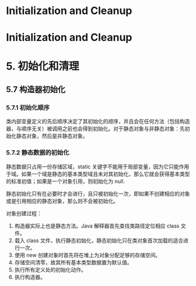 # Initialization and Cleanup
# Initialization and Cleanup

# 5. 初始化和清理

## 5.7 构造器初始化

### 5.7.1 初始化顺序

类内部变量定义的先后顺序决定了其初始化的顺序，并且会在任何方法（包括构造器，与顺序无关）被调用之前也会得到初始化。对于静态对象与非静态对象：先初始化静态对象，然后是非静态对象。

### 5.7.2 静态数据的初始化

静态数据只占用一份存储区域，static 关键字不能用于局部变量，因为它只能作用于域。如果一个域是静态的基本类型域且未对其初始化，那么它就会获得基本类型的标准初值；如果是一个对象引用，则初始化为 null.

静态初始化只有在必要时才会进行，且只被初始化一次，即如果不创建相应的对象或是引用相应的静态对象，那么则不会被初始化。

对象创建过程：

1. 构造器实际上也是静态方法。Java 解释器首先查找类路径定位相应 class 文件。
2. 载入 class 文件，执行静态初始化，静态初始化只在类对象首次加载的适合进行一次。
3. 使用 new 创建对象时首先将在堆上为对象分配足够的存储空间。
4. 存储空间清零，故其所有基本类型数据置为默认值。
5. 执行所有定义处的初始化动作。
6. 执行构造器。
